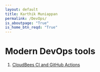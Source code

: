 ```yaml
---
layout: default
title: Karthik Muniappan
permalink: /DevOps/
is_aboutpage: "True"
is_home_btn_reqd: "True"
---
```


# Modern DevOps tools
1. [CloudBees CI and GitHub Actions ](DevOps/CloudBees_CI_&_GitHub_Actions.pdf)